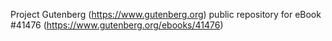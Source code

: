 Project Gutenberg (https://www.gutenberg.org) public repository for eBook #41476 (https://www.gutenberg.org/ebooks/41476)
